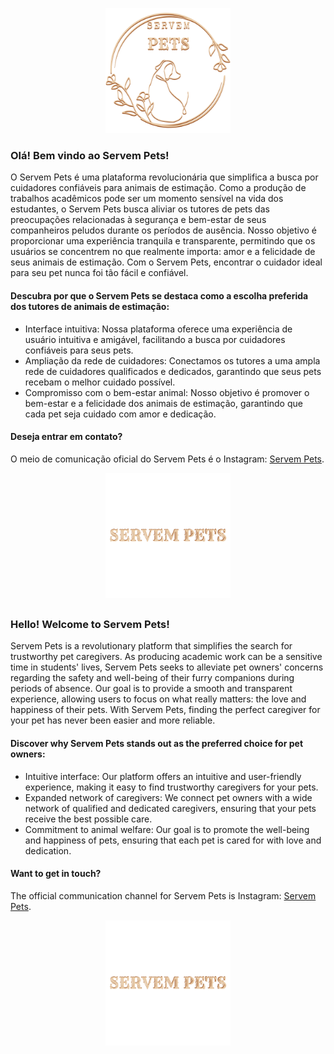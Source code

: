 <p align="center">
  <img src="assets/img/logoDuo.svg" alt="Logo" width="200" height="200">
</p>

<h3>Olá! Bem vindo ao Servem Pets!</h3>

O Servem Pets é uma plataforma revolucionária que simplifica a busca por cuidadores confiáveis para animais de estimação. Como a produção de trabalhos acadêmicos pode ser um momento sensível na vida dos estudantes, o Servem Pets busca aliviar os tutores de pets das preocupações relacionadas à segurança e bem-estar de seus companheiros peludos durante os períodos de ausência. Nosso objetivo é proporcionar uma experiência tranquila e transparente, permitindo que os usuários se concentrem no que realmente importa: amor e a felicidade de seus animais de estimação. Com o Servem Pets, encontrar o cuidador ideal para seu pet nunca foi tão fácil e confiável.

<h4>Descubra por que o Servem Pets se destaca como a escolha preferida dos tutores de animais de estimação:</h4>

* Interface intuitiva: Nossa plataforma oferece uma experiência de usuário intuitiva e amigável, facilitando a busca por cuidadores confiáveis para seus pets.
* Ampliação da rede de cuidadores: Conectamos os tutores a uma ampla rede de cuidadores qualificados e dedicados, garantindo que seus pets recebam o melhor cuidado possível.
* Compromisso com o bem-estar animal: Nosso objetivo é promover o bem-estar e a felicidade dos animais de estimação, garantindo que cada pet seja cuidado com amor e dedicação.

<h4>Deseja entrar em contato?</h4>

O meio de comunicação oficial do Servem Pets é o Instagram: [Servem Pets](https://www.instagram.com/servem_pets/).

<p align="center">
  <img src="assets/img/logoNomeDuo.svg" alt="Logo" width="200" height="200">
</p>

##

<h3>Hello! Welcome to Servem Pets!</h3>

Servem Pets is a revolutionary platform that simplifies the search for trustworthy pet caregivers. As producing academic work can be a sensitive time in students' lives, Servem Pets seeks to alleviate pet owners' concerns regarding the safety and well-being of their furry companions during periods of absence. Our goal is to provide a smooth and transparent experience, allowing users to focus on what really matters: the love and happiness of their pets. With Servem Pets, finding the perfect caregiver for your pet has never been easier and more reliable.

<h4>Discover why Servem Pets stands out as the preferred choice for pet owners:</h4>

* Intuitive interface: Our platform offers an intuitive and user-friendly experience, making it easy to find trustworthy caregivers for your pets.
* Expanded network of caregivers: We connect pet owners with a wide network of qualified and dedicated caregivers, ensuring that your pets receive the best possible care.
* Commitment to animal welfare: Our goal is to promote the well-being and happiness of pets, ensuring that each pet is cared for with love and dedication.

<h4>Want to get in touch?</h4>

The official communication channel for Servem Pets is Instagram: [Servem Pets](https://www.instagram.com/servem_pets/).

<p align="center">
  <img src="assets/img/logoNomeDuo.svg" alt="Logo" width="200" height="200">
</p>
